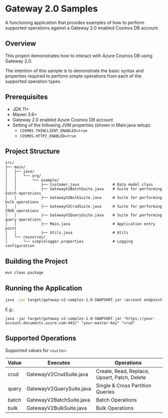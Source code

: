 # Gateway 2.0 Samples

A functioning application that provides examples of how to perform supported operations against a Gateway 2.0 enabled Cosmos DB account.

## Overview
This project demonstrates how to interact with Azure Cosmos DB using Gateway 2.0.

The intention of this sample is to demonstrate the basic syntax and properties required to perform simple operations from each of the supported operation types.

## Prerequisites
- JDK 11+
- Maven 3.6+
- Gateway 2.0 enabled Azure Cosmos DB account
- Setting of the following JVM properties (shown in Main.java setup):
  - `COSMOS.THINCLIENT_ENABLED=true`
  - `COSMOS.HTTP2_ENABLED=true`

## Project Structure

```
src/
├── main/
│   ├── java/
│   │   └── org/
│   │       └── example/
│   │           ├── Customer.java               # Data model class
│   │           ├── GatewayV2BatchSuite.java    # Suite for performing batch operations
│   │           ├── GatewayV2BulkSuite.java     # Suite for performing bulk operations
│   │           ├── GatewayV2CrudSuite.java     # Suite for performing CRUD operations
│   │           ├── GatewayV2QuerySuite.java    # Suite for performing query operations
│   │           ├── Main.java                   # Application entry point
│   │           ├── Utils.java                  # Utils
│   └── resources/
│       └── simplelogger.properties             # Logging configuration
```

## Building the Project

```bash
mvn clean package
```

## Running the Application

```bash
java -jar target/gateway-v2-samples-1.0-SNAPSHOT.jar <account endpoint> <account key> <suite>
```
E.g.:
```
java -jar target/gateway-v2-samples-1.0-SNAPSHOT.jar "https://your-account.documents.azure.com:443/" "your-master-key" "crud"
```

## Supported Operations
Supported values for `<suite>`:

| Value | Executes                 | Operations                                   |
|-------|--------------------------|----------------------------------------------|
| crud  | GatewayV2CrudSuite.java  | Create, Read, Replace, Upsert, Patch, Delete |
| query | GatewayV2QuerySuite.java | Single & Cross Partition Queries             |
| batch | GatewayV2BatchSuite.java | Batch Operations                             |
| bulk  | GatewayV2BulkSuite.java  | Bulk Operations                              |
